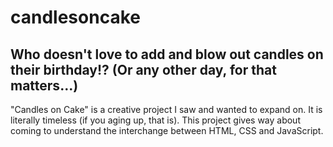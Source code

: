 # candlesoncake
Who doesn't love to add and blow out candles on their birthday!? (Or any other day, for that matters...)
-----
"Candles on Cake" is a creative project I saw and wanted to expand on. It is literally timeless (if you aging up, that is). This project gives way about coming to understand the interchange between HTML, CSS and JavaScript.
